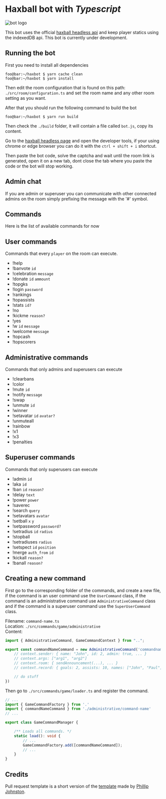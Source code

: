 # Haxball bot with *Typescript*

![bot logo](https://i.ibb.co/ynLzhWx/Sin-t-tulo.png)

This bot uses the official [haxball headless api](https://github.com/haxball/haxball-issues/wiki/Headless-Host) and keep player statics using the indexedDB api. This bot is currently under development.

## Running the bot
First you need to install all dependencies
```console
foo@bar:~/haxbot $ yarn cache clean
foo@bar:~/haxbot $ yarn install
```

Then edit the room configuration that is found on this path: `./src/room/configuration.ts` and set the room name and any other room setting as you want.

After that you should run the following command to build the bot
```console
foo@bar:~/haxbot $ yarn run build
```

Then check the `./build` folder, it will contain a file called `bot.js`, copy its content.

Go to the [haxball headless page](https://www.haxball.com/headless) and open the developer tools, if your using chrome or edge browser you can do it with the `ctrl + shift + i` shortcut.

Then paste the bot code, solve the captcha and wait until the room link is generated, open it on a new tab, dont close the tab where you paste the code or the bot will stop working.

## Admin chat
If you are admin or superuser you can communicate with other connected admins on the room simply prefixing the message with the '#' symbol. 

## Commands
Here is the list of available commands for now

## User commands
Commands that every `player` on the room can execute.
- !help
- !banvote `id`
- !celebration `message`
- !donate `id` `ammount`
- !topgks
- !login `password`
- !rankings
- !topassists
- !stats `id?`
- !no
- !kickme `reason?`
- !yes
- !w `id` `message`
- !welcome `message`
- !topcash
- !topscorers

## Administrative commands
Commands that only admins and superusers can execute
- !clearbans
- !color
- !mute `id`
- !notify `message`
- !swap
- !unmute `id`
- !winner
- !setavatar `id` `avatar?`
- !unmuteall
- !rainbow
- !x1
- !x3
- !penalties

## Superuser commands
Commands that only superusers can execute
- !admin `id`
- !aka `id`
- !ban `id` `reason?`
- !delay `text`
- !power `power`
- !saverec
- !search `query`
- !setavatars `avatar`
- !setball `x` `y`
- !setpassword `password?`
- !setradius `id` `radius`
- !stopball
- !setradiuses `radius`
- !setspect `id` `position`
- !merge `auth_from` `id`
- !kickall `reason?`
- !banall `reason?`

## Creating a new command
First go to the corresponding folder of the commands, and create a new file, if the command is an user command use the `UserCommand` class, if the command is an administrative command use `AdministrativeCommand` class and if the command is a superuser command use the `SuperUserCommand` class.

Filename: `command-name.ts` \
Location: `./src/commands/game/administrative` \
Content: 
```ts
import { AdministrativeCommand, GameCommandContext } from "..";

export const commandNameCommand = new AdministrativeCommand('commandname', (context: GameCommandContext) => {
    // context.sender: { name: "John", id: 2, admin: true, ... }
    // context.args: ["arg1", "arg2"]
    // context.room: { sendAnnouncement(...), ... }
    // context.record: { goals: 2, assists: 10, names: ["John", "Paul"], ... }

    // do stuff
})
```
Then go to `./src/commands/game/loader.ts` and register the command.
```ts
// ...
import { GameCommandFactory } from '.'
import { commandNameCommand } from './administrative/command-name'
// ...

export class GameCommandManager {

    /** Loads all commands. */
    static load(): void {
        // ...
        GameCommandFactory.add([commandNameCommand]);
        // ...
    }
}

```

## Credits

Pull request template is a short version of the [template](https://embeddedartistry.com/blog/2017/08/04/a-github-pull-request-template-for-your-projects/) made by [Phillip Johnston](https://embeddedartistry.com/blog/author/phillip/).
